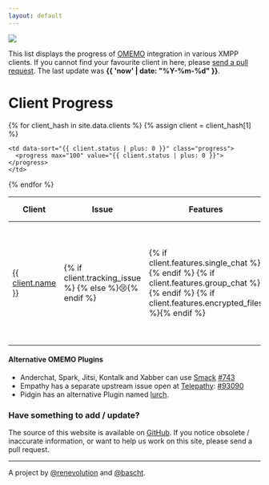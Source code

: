 ```yaml
---
layout: default
---
```

<a href="https://omemo.top"><img src="./assets/images/omemo_logo.png"
id="omemo_logo" class="nobordernonation" /></a>

This list displays the progress of [OMEMO](https://conversations.im/omemo/)
integration in various XMPP clients. If you cannot find your favourite
client in here, please [send a pull request](#have-something-to-add--update).
The last update was **{{ 'now' | date: "%Y-%m-%d" }}**.

# Client Progress

<table id="clients">
  <thead>
    <tr>
      <th data-sort-default><strong>Client</strong></th>
      <th>Issue</th>
      <th>Features</th>
      <th>Operating Systems</th>
      <th>Bounty</th>
      <th id="progressHeader">Progress</th>
    </tr>
  </thead>

{% for client_hash in site.data.clients %}
{% assign client = client_hash[1] %}
  <tr>
    <td><a href="{{ client.url }}" alt="{{ client.name }} website">{{ client.name }}</a></td>
    <td>
      {% if client.tracking_issue %}
      <a href="{{ client.tracking_issue }}"><i class="fa fa-ticket" aria-hidden="true"></i></a>
      {% else %}😢{% endif %}
    </td>
    <td>
      {% if client.features.single_chat %}<i class="fa fa-user-secret" aria-hidden="true"></i>{% endif %}
      {% if client.features.group_chat %}<i class="fa fa-users" aria-hidden="true"></i>{% endif %}
      {% if client.features.encrypted_files %}<i class="fa fa-files-o" aria-hidden="true"></i>{% endif %}
    </td>
    <td>
      {% if client.os.mac or client.os.ios %}<i class="fa fa-apple" aria-hidden="true"></i>{% endif %}
      {% if client.os.win %}<i class="fa fa-windows" aria-hidden="true"></i>{% endif %}
      {% if client.os.linux %}<i class="fa fa-linux" aria-hidden="true"></i>{% endif %}
      {% if client.os.android %}<i class="fa fa-android" aria-hidden="true"></i>{% endif %}
    </td>
    <td>
      {% if client.bountysource %}
      <a href="https://www.bountysource.com/issues/{{ client.bountysource }}">
        <img class="nobordernonation" src="https://api.bountysource.com/badge/issue?issue_id={{ client.bountysource }}" />
      </a>
      {% else %}<img class="nobordernonation" src="https://img.shields.io/badge/bountysource-none%20yet-orange.svg" />{% endif %}
    </td>

    <td data-sort="{{ client.status | plus: 0 }}" class="progress">
      <progress max="100" value="{{ client.status | plus: 0 }}"></progress>
    </td>
  </tr>
  {% endfor %}
</table>

#### Alternative OMEMO Plugins

* Anderchat, Spark, Jitsi, Kontalk and Xabber can use [Smack](https://igniterealtime.org/projects/smack/index.jsp) [#743](https://issues.igniterealtime.org/browse/SMACK-743)<br/>
* Empathy has a separate upstream issue open at [Telepathy](https://telepathy.freedesktop.org/): [#93090](https://bugs.freedesktop.org/show_bug.cgi?id=93090)<br/>
* Pidgin has an alternative Plugin named [lurch](https://github.com/gkdr/lurch).

### Have something to add / update?

The source of this website is available on
[GitHub](https://github.com/bascht/omemo-top). If you notice obsolete
/ inaccurate information, or want to help us work on this site, please
send a pull request.

---

A project by [@renevolution](https://github.com/renevolution)
and [@bascht](https://github.com/bascht).

<script src="//cdnjs.cloudflare.com/ajax/libs/tablesort/5.0.0/tablesort.min.js"></script>
<script src="//cdnjs.cloudflare.com/ajax/libs/tablesort/5.0.0/src/sorts/tablesort.number.js"></script>
<script>
var table;
var tablesorter;
var sortCount = 0;
var nextSortHeader = document.getElementById('progressHeader');

document.addEventListener("DOMContentLoaded", function(event) {
  table = document.getElementById('clients');
    
  if (typeof(Tablesort) !== 'undefined') {
    tablesorter = new Tablesort(table);
  }
  
  /* Start initial sorting by "Status" */
  tablesorter.sortTable(nextSortHeader, !0);
  
  
});
</script>
